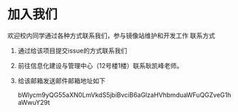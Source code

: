 # 加入我们

欢迎校内同学通过各种方式联系我们，参与镜像站维护和开发工作
联系方式
1. 通过给该项目提交issue的方式联系我们
2. 前往信息化建设与管理中心（12号楼1楼）联系耿凯峰老师。
3. 给该邮箱发送邮件邮箱地址如下

    bWlycm9yQG55aXN0LmVkdS5jbiBvciB6aGlzaHVhbmduaWFuQGZveG1haWwuY29t
